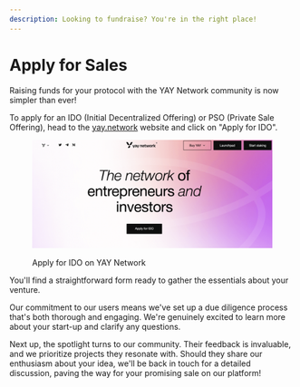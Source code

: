 ```yaml
---
description: Looking to fundraise? You're in the right place!
---
```


# Apply for Sales

Raising funds for your protocol with the YAY Network community is now simpler than ever!&#x20;

To apply for an IDO (Initial Decentralized Offering) or PSO (Private Sale Offering), head to the [yay.network](../) website and click on "Apply for IDO".

<figure><img src="../.gitbook/assets/image (4).png" alt=""><figcaption><p>Apply for IDO on YAY Network</p></figcaption></figure>

You'll find a straightforward form ready to gather the essentials about your venture.&#x20;

Our commitment to our users means we've set up a due diligence process that's both thorough and engaging. We're genuinely excited to learn more about your start-up and clarify any questions.

Next up, the spotlight turns to our community. Their feedback is invaluable, and we prioritize projects they resonate with. Should they share our enthusiasm about your idea, we'll be back in touch for a detailed discussion, paving the way for your promising sale on our platform!
